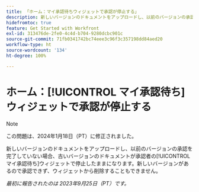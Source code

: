 ```yaml
---
title: 「ホーム：マイ承認待ちウィジェットで承認が停止する」
description: 新しいバージョンのドキュメントをアップロードし、以前のバージョンの承認を完了していない場合、古いバージョンのドキュメントが承認者のマイ承認待ちウィジェットで停止したままになります。新しいバージョンがあるので承認できず、ウィジェットから削除することもできません。
hidefromtoc: true
feature: Get Started with Workfront
exl-id: 313476de-2fe0-4c4d-b704-9280dcbc901c
source-git-commit: 71fb0341742bc74eee3c96f3c357198dd84aed20
workflow-type: ht
source-wordcount: '134'
ht-degree: 100%

---
```


# ホーム：[!UICONTROL マイ承認待ち]ウィジェットで承認が停止する

>[!NOTE]
>
>この問題は、2024年1月18日（PT）に修正されました。

<!--on WF and WFP TOCs-->

新しいバージョンのドキュメントをアップロードし、以前のバージョンの承認を完了していない場合、古いバージョンのドキュメントが承認者の[!UICONTROL マイ承認待ち]ウィジェットで停止したままになります。新しいバージョンがあるので承認できず、ウィジェットから削除することもできません。

_最初に報告されたのは 2023年9月25日（PT）です。_
